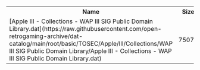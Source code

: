 <table>
<tr><th>Name</th><th>Size</th></tr>
<tr><td>[Apple III - Collections - WAP III SIG Public Domain Library.dat](https://raw.githubusercontent.com/open-retrogaming-archive/dat-catalog/main/root/basic/TOSEC/Apple/III/Collections/WAP III SIG Public Domain Library/Apple III - Collections - WAP III SIG Public Domain Library.dat)</td><td>75071</td></tr>
</table>
